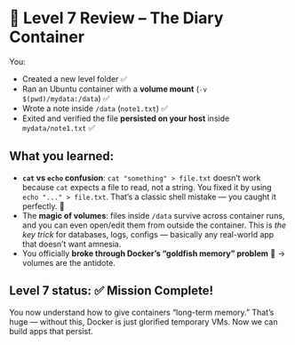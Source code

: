 
# 📝 **Level 7 Review – The Diary Container**

You:

* Created a new level folder ✅
* Ran an Ubuntu container with a **volume mount** (`-v $(pwd)/mydata:/data`) ✅
* Wrote a note inside `/data` (`note1.txt`) ✅
* Exited and verified the file **persisted on your host** inside `mydata/note1.txt` ✅

## What you learned:

* **`cat` vs `echo` confusion**: `cat "something" > file.txt` doesn’t work because `cat` expects a file to read, not a string. You fixed it by using `echo "..." > file.txt`. That’s a classic shell mistake — you caught it perfectly. 💯
* The **magic of volumes**: files inside `/data` survive across container runs, and you can even open/edit them from outside the container. This is *the key trick* for databases, logs, configs — basically any real-world app that doesn’t want amnesia.
* You officially **broke through Docker’s “goldfish memory” problem** 🐠 → volumes are the antidote.

## Level 7 status: ✅ **Mission Complete!**

You now understand how to give containers “long-term memory.” That’s huge — without this, Docker is just glorified temporary VMs. Now we can build apps that persist.